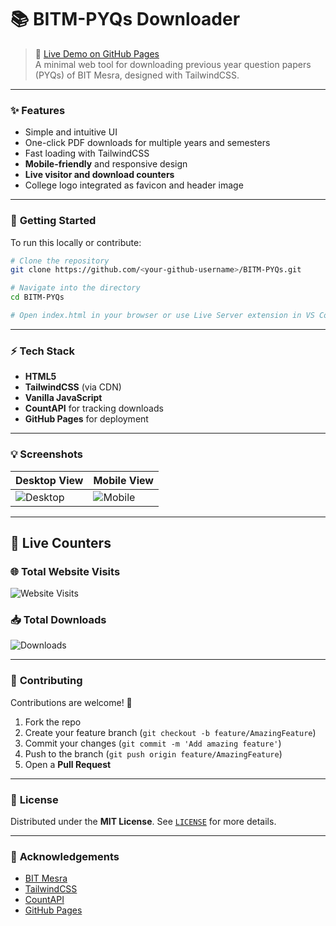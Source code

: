 # 📚 **BITM-PYQs Downloader**

> 🔗 [Live Demo on GitHub Pages](https://<your-github-username>.github.io/BITM-PYQs)  
> A minimal web tool for downloading previous year question papers (PYQs) of BIT Mesra, designed with TailwindCSS.  

---

### ✨ **Features**

- Simple and intuitive UI  
- One-click PDF downloads for multiple years and semesters  
- Fast loading with TailwindCSS  
- **Mobile-friendly** and responsive design  
- **Live visitor and download counters**  
-  College logo integrated as favicon and header image  

---

### 🚀 **Getting Started**

To run this locally or contribute:  

```bash
# Clone the repository
git clone https://github.com/<your-github-username>/BITM-PYQs.git

# Navigate into the directory
cd BITM-PYQs

# Open index.html in your browser or use Live Server extension in VS Code
```

---

### ⚡ **Tech Stack**

- **HTML5**  
-  **TailwindCSS** (via CDN)  
- **Vanilla JavaScript**  
- **CountAPI** for tracking downloads  
- **GitHub Pages** for deployment   

---

### 💡 **Screenshots**

| Desktop View                             | Mobile View                            |
| ---------------------------------------- | -------------------------------------- |
| ![Desktop](screenshots/desktop-view.png) | ![Mobile](screenshots/mobile-view.png) |

---

## 🎯 **Live Counters**

### 🌐 Total Website Visits
![Website Visits](https://img.shields.io/badge/Visits-0-blue?style=for-the-badge&logo=github&labelColor=black&link=https://api.countapi.xyz/hit/Mobasheera/BITM-PYQs-visit)

### 📥 Total Downloads
![Downloads](https://img.shields.io/badge/Downloads-0-green?style=for-the-badge&logo=github&labelColor=black&link=https://api.countapi.xyz/hit/Mobasheera/BITM-PYQs-download)

---

### 🤝 **Contributing**

Contributions are welcome! 🚀  

1. Fork the repo  
2. Create your feature branch (`git checkout -b feature/AmazingFeature`)  
3. Commit your changes (`git commit -m 'Add amazing feature'`)  
4. Push to the branch (`git push origin feature/AmazingFeature`)  
5. Open a **Pull Request**  

---

### 📜 **License**

Distributed under the **MIT License**. See [`LICENSE`](LICENSE) for more details.

---

### 🙌 **Acknowledgements**

- [BIT Mesra](https://www.bitmesra.ac.in/)  
- [TailwindCSS](https://tailwindcss.com/)  
- [CountAPI](https://countapi.xyz/)  
- [GitHub Pages](https://pages.github.com/)
